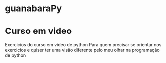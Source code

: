 # guanabaraPy 
# Curso em video
Exercicios do curso em video de python
Para quem precisar se orientar nos exercicios e quiser ter uma visão diferente pelo meu olhar na programação de python
